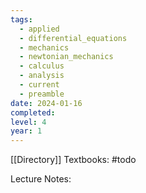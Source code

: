 ```yaml
---
tags:
  - applied
  - differential_equations
  - mechanics
  - newtonian_mechanics
  - calculus
  - analysis
  - current
  - preamble
date: 2024-01-16
completed: 
level: 4
year: 1
---
```

[[Directory]]
Textbooks:
#todo 

Lecture Notes:
